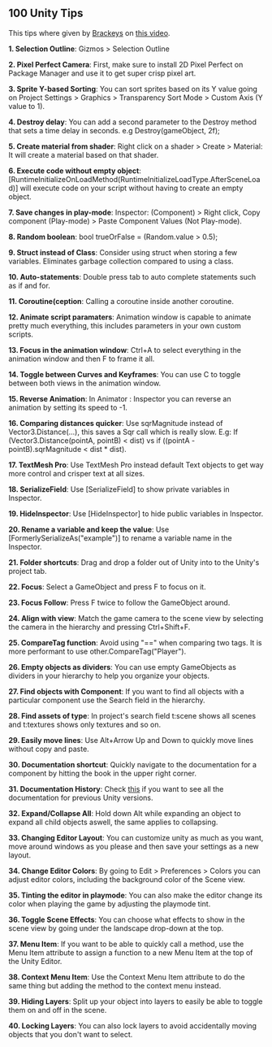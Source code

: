 ## 100 Unity Tips

This tips where given by [Brackeys](https://www.youtube.com/user/Brackeys) on [this video](https://www.youtube.com/watch?v=thA3zv0IoUM).

**1. Selection Outline**: Gizmos > Selection Outline

**2. Pixel Perfect Camera**: First, make sure to install 2D Pixel Perfect on Package Manager and use it to get super crisp pixel art.

**3. Sprite Y-based Sorting**: You can sort sprites based on its Y value going on Project Settings > Graphics > Transparency Sort Mode > Custom Axis (Y value to 1).

**4. Destroy delay**: You can add a second parameter to the Destroy method that sets a time delay in seconds. e.g Destroy(gameObject, 2f);

**5. Create material from shader**: Right click on a shader > Create > Material: It will create a material based on that shader.

**6. Execute code without empty object**: [RuntimeInitializeOnLoadMethod(RuntimeInitializeLoadType.AfterSceneLoad)] will execute code on your script without having to create an empty object.

**7. Save changes in play-mode**: Inspector: (Component) > Right click, Copy component (Play-mode) > Paste Component Values (Not Play-mode).

**8. Random boolean**: bool trueOrFalse = (Random.value > 0.5);

**9. Struct instead of Class**: Consider using struct when storing a few variables. Eliminates garbage collection compared to using a class.

**10. Auto-statements**: Double press tab to auto complete statements such as if and for.

**11. Coroutine(ception**: Calling a coroutine inside another coroutine.

**12. Animate script paramaters**: Animation window is capable to animate pretty much everything, this includes parameters in your own custom scripts.

**13. Focus in the animation window**: Ctrl+A to select everything in the animation window and then F to frame it all.

**14. Toggle between Curves and Keyframes**: You can use C to toggle between both views in the animation window.

**15. Reverse Animation**: In Animator : Inspector you can reverse an animation by setting its speed to -1.

**16. Comparing distances quicker**: Use sqrMagnitude instead of Vector3.Distance(...), this saves a Sqr call which is really slow. E.g: If (Vector3.Distance(pointA, pointB) < dist) vs if ((pointA - pointB).sqrMagnitude < dist * dist).

**17. TextMesh Pro**: Use TextMesh Pro instead default Text objects to get way more control and crisper text at all sizes.

**18. SerializeField**: Use [SerializeField] to show private variables in Inspector.

**19. HideInspector**: Use [HideInspector] to hide public variables in Inspector.

**20. Rename a variable and keep the value**: Use [FormerlySerializeAs("example")] to rename a variable name in the Inspector.

**21. Folder shortcuts**: Drag and drop a folder out of Unity into to the Unity's project tab.

**22. Focus**: Select a GameObject and press F to focus on it.

**23. Focus Follow**: Press F twice to follow the GameObject around.

**24. Align with view**: Match the game camera to the scene view by selecting the camera in the hierarchy and pressing Ctrl+Shift+F.

**25. CompareTag function**: Avoid using "==" when comparing two tags. It is more performant to use other.CompareTag("Player").

**26. Empty objects as dividers**: You can use empty GameObjects as dividers in your hierarchy to help you organize your objects.

**27. Find objects with Component**: If you want to find all objects with a particular component use the Search field in the hierarchy.

**28. Find assets of type**: In project's search field t:scene shows all scenes and t:textures shows only textures and so on.

**29. Easily move lines**: Use Alt+Arrow Up and Down to quickly move lines without copy and paste.

**30. Documentation shortcut**: Quickly navigate to the documentation for a component by hitting the book in the upper right corner.

**31. Documentation History**: Check [this](https://docs.unity3d.com/Manual/ManualVersions.html) if you want to see all the documentation for previous Unity versions.

**32. Expand/Collapse All**: Hold down Alt while expanding an object to expand all child objects aswell, the same applies to collapsing.

**33. Changing Editor Layout**: You can customize unity as much as you want, move around windows as you please and then save your settings as a new layout.

**34. Change Editor Colors**: By going to Edit > Preferences > Colors you can adjust editor colors, including the background color of the Scene view.

**35. Tinting the editor in playmode**: You can also make the editor change its color when playing the game by adjusting the playmode tint.

**36. Toggle Scene Effects**: You can choose what effects to show in the scene view by going under the landscape drop-down at the top.

**37. Menu Item**: If you want to be able to quickly call a method, use the Menu Item attribute to assign a function to a new Menu Item at the top of the Unity Editor.

**38. Context Menu Item**: Use the Context Menu Item attribute to do the same thing but adding the method to the context menu instead.

**39. Hiding Layers**: Split up your object into layers to easily be able to toggle them on and off in the scene.

**40. Locking Layers**: You can also lock layers to avoid accidentally moving objects that you don't want to select.
